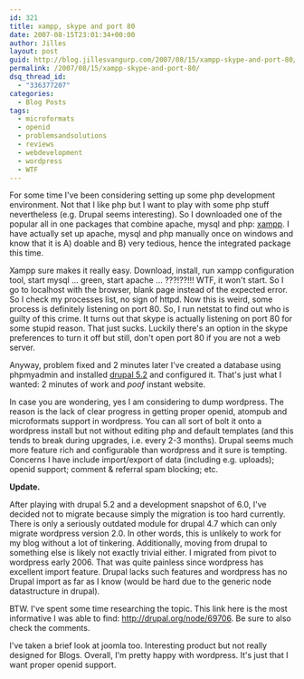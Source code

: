 ```yaml
---
id: 321
title: xampp, skype and port 80
date: 2007-08-15T23:01:34+00:00
author: Jilles
layout: post
guid: http://blog.jillesvangurp.com/2007/08/15/xampp-skype-and-port-80/
permalink: /2007/08/15/xampp-skype-and-port-80/
dsq_thread_id:
  - "336377207"
categories:
  - Blog Posts
tags:
  - microformats
  - openid
  - problemsandsolutions
  - reviews
  - webdevelopment
  - wordpress
  - WTF
---
```

For some time I've been considering setting up some php development environment. Not that I like php but I want to play with some php stuff nevertheless (e.g. Drupal seems interesting). So I downloaded one of the popular all in one packages that combine apache, mysql and php: [xampp](http://www.apachefriends.org/en/xampp.html). I have actually set up apache, mysql and php manually once on windows and know that it is A) doable and B) very tedious, hence the integrated package this time.

Xampp sure makes it really easy. Download, install, run xampp configuration tool, start mysql ... green, start apache ... ???!??!!! WTF, it won't start. So I go to localhost with the browser, blank page instead of the expected error. So I check my processes list, no sign of httpd. Now this is weird, some process is definitely listening on port 80. So, I run netstat to find out who is guilty of this crime. It turns out that skype is actually listening on port 80 for some stupid reason. That just sucks. Luckily there's an option in the skype preferences to turn it off but still, don't open port 80 if you are not a web server.

Anyway, problem fixed and 2 minutes later I've created a database using phpmyadmin and installed [drupal 5.2](http://drupal.org/) and configured it. That's just what I wanted: 2 minutes of work and *poof* instant website.

In case you are wondering, yes I am considering to dump wordpress. The reason is the lack of clear progress in getting proper openid, atompub and microformats support in wordpress. You can all sort of bolt it onto a wordpress install but not without editing php and default templates (and this tends to break during upgrades, i.e. every 2-3 months). Drupal seems much more feature rich and configurable than wordpress and it sure is tempting. Concerns I have include import/export of data (including e.g. uploads); openid support; comment & referral spam blocking; etc. 

<strong>Update.</strong>

After playing with drupal 5.2 and a development snapshot of 6.0, I've decided not to migrate because simply the migration is too hard currently. There is only a seriously outdated module for drupal 4.7 which can only migrate wordpress version 2.0. In other words, this is unlikely to work for my blog without a lot of tinkering. Additionally, moving from drupal to something else is likely not exactly trivial either. I migrated from pivot to wordpress early 2006. That was quite painless since wordpress has excellent import feature. Drupal lacks such features and wordpress has no Drupal import as far as I know (would be hard due to the generic node datastructure in drupal).

BTW. I've spent some time researching the topic. This link here is the most informative I was able to find: http://drupal.org/node/69706. Be sure to also check the comments.

I've taken a brief look at joomla too. Interesting product but not really designed for Blogs. Overall, I'm pretty happy with wordpress. It's just that I want proper openid support.